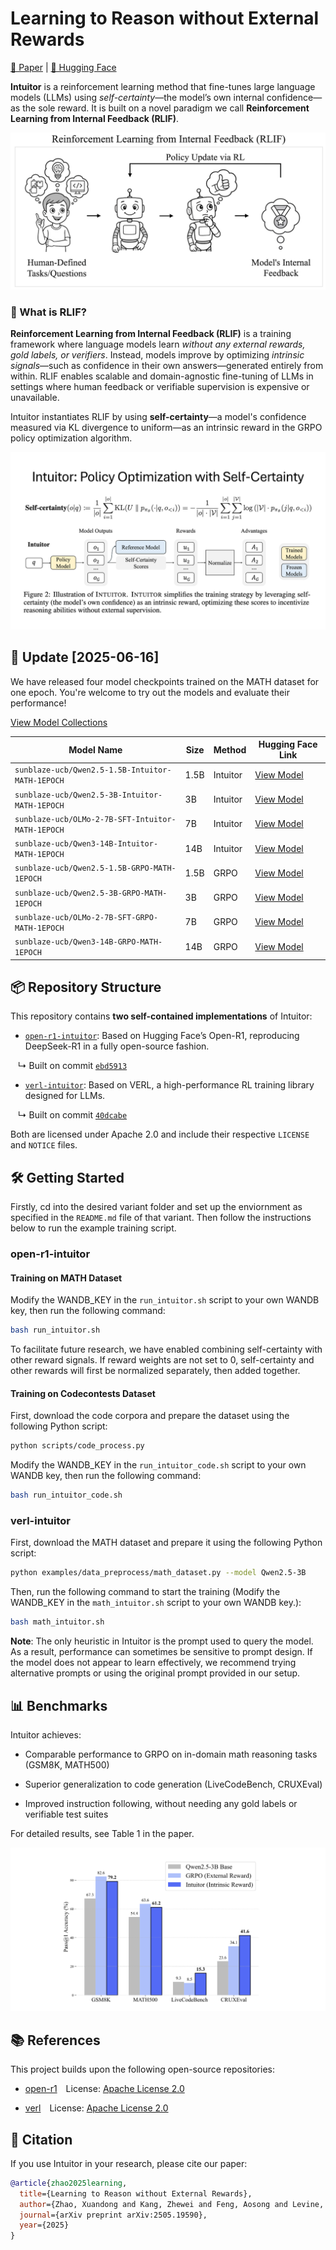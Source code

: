 # Learning to Reason without External Rewards

[📄 Paper](https://arxiv.org/abs/2505.19590) | [🤗 Hugging Face](https://huggingface.co/sunblaze-ucb)


**Intuitor** is a reinforcement learning method that fine-tunes large language models (LLMs) using *self-certainty*—the model’s own internal confidence—as the sole reward. It is built on a novel paradigm we call **Reinforcement Learning from Internal Feedback (RLIF)**.

![Overview](figs/rlif.png)

### 🧭 What is RLIF?

**Reinforcement Learning from Internal Feedback (RLIF)** is a training framework where language models learn *without any external rewards, gold labels, or verifiers*. Instead, models improve by optimizing *intrinsic signals*—such as confidence in their own answers—generated entirely from within. RLIF enables scalable and domain-agnostic fine-tuning of LLMs in settings where human feedback or verifiable supervision is expensive or unavailable.

Intuitor instantiates RLIF by using **self-certainty**—a model's confidence measured via KL divergence to uniform—as an intrinsic reward in the GRPO policy optimization algorithm.

![Intuitor](figs/intuitor.png)

## 🚀 Update [2025-06-16]

We have released four model checkpoints trained on the MATH dataset for one epoch. You're welcome to try out the models and evaluate their performance!

[View Model Collections](https://huggingface.co/collections/sunblaze-ucb/intuitor-684f895c78ed2d3ef3a678b3)

| Model Name | Size | Method | Hugging Face Link |
|------------|------|--------|--------------------|
| `sunblaze-ucb/Qwen2.5-1.5B-Intuitor-MATH-1EPOCH` | 1.5B | Intuitor | [View Model](https://huggingface.co/sunblaze-ucb/Qwen2.5-1.5B-Intuitor-MATH-1EPOCH) |
| `sunblaze-ucb/Qwen2.5-3B-Intuitor-MATH-1EPOCH` | 3B   | Intuitor | [View Model](https://huggingface.co/sunblaze-ucb/Qwen2.5-3B-Intuitor-MATH-1EPOCH) |
| `sunblaze-ucb/OLMo-2-7B-SFT-Intuitor-MATH-1EPOCH` | 7B   | Intuitor | [View Model](https://huggingface.co/sunblaze-ucb/OLMo-2-7B-SFT-Intuitor-MATH-1EPOCH) |
| `sunblaze-ucb/Qwen3-14B-Intuitor-MATH-1EPOCH` | 14B  | Intuitor | [View Model](https://huggingface.co/sunblaze-ucb/Qwen3-14B-Intuitor-MATH-1EPOCH) |
| `sunblaze-ucb/Qwen2.5-1.5B-GRPO-MATH-1EPOCH` | 1.5B | GRPO | [View Model](https://huggingface.co/sunblaze-ucb/Qwen2.5-1.5B-GRPO-MATH-1EPOCH) |
| `sunblaze-ucb/Qwen2.5-3B-GRPO-MATH-1EPOCH` | 3B   | GRPO | [View Model](https://huggingface.co/sunblaze-ucb/Qwen2.5-3B-GRPO-MATH-1EPOCH) |
| `sunblaze-ucb/OLMo-2-7B-SFT-GRPO-MATH-1EPOCH` | 7B   | GRPO | [View Model](https://huggingface.co/sunblaze-ucb/OLMo-2-7B-SFT-GRPO-MATH-1EPOCH) |
| `sunblaze-ucb/Qwen3-14B-GRPO-MATH-1EPOCH` | 14B  | GRPO | [View Model](https://huggingface.co/sunblaze-ucb/Qwen3-14B-GRPO-MATH-1EPOCH) |




## 📦 Repository Structure

This repository contains **two self-contained implementations** of Intuitor:

- [`open-r1-intuitor`](./open-r1-intuitor/README.md): Based on Hugging Face’s Open-R1, reproducing DeepSeek-R1 in a fully open-source fashion.

&nbsp;&nbsp; ↳ Built on commit [`ebd5913`](https://github.com/huggingface/open-r1/tree/ebd5913a85d60819d68a209a030583740fdf98a8)

- [`verl-intuitor`](./verl-intuitor/README.md): Based on VERL, a high-performance RL training library designed for LLMs.

&nbsp;&nbsp; ↳ Built on commit [`40dcabe`](https://github.com/volcengine/verl/tree/40dcabec38ca3f66693bbce83a36b3f2a9bcabb0)


Both are licensed under Apache 2.0 and include their respective `LICENSE` and `NOTICE` files.



## 🛠️ Getting Started

Firstly, cd into the desired variant folder and set up the enviornment as specified in the `README.md` file of that variant. Then follow the instructions below to run the example training script.

### open-r1-intuitor

#### Training on MATH Dataset

Modify the WANDB_KEY in the `run_intuitor.sh` script to your own WANDB key, then run the following command:

```bash
bash run_intuitor.sh
```

To facilitate future research, we have enabled combining self-certainty with other reward signals. If reward weights are not set to 0, self-certainty and other rewards will first be normalized separately, then added together.

#### Training on Codecontests Dataset

First, download the code corpora and prepare the dataset using the following Python script:

```bash
python scripts/code_process.py
```

Modify the WANDB_KEY in the `run_intuitor_code.sh` script to your own WANDB key, then run the following command:

```bash
bash run_intuitor_code.sh
```

### verl-intuitor

First, download the MATH dataset and prepare it using the following Python script:

```bash
python examples/data_preprocess/math_dataset.py --model Qwen2.5-3B
```

Then, run the following command to start the training (Modify the WANDB_KEY in the `math_intuitor.sh` script to your own WANDB key.):

```bash
bash math_intuitor.sh
```


**Note**: The only heuristic in Intuitor is the prompt used to query the model. As a result, performance can sometimes be sensitive to prompt design. If the model does not appear to learn effectively, we recommend trying alternative prompts or using the original prompt provided in our setup.


## 📊 Benchmarks

Intuitor achieves:

- Comparable performance to GRPO on in-domain math reasoning tasks (GSM8K, MATH500)

- Superior generalization to code generation (LiveCodeBench, CRUXEval)

- Improved instruction following, without needing any gold labels or verifiable test suites

For detailed results, see Table 1 in the paper.

![Results](figs/results.png)

## 📚 References

This project builds upon the following open-source repositories:

- [open-r1](https://github.com/huggingface/open-r1) License: [Apache License 2.0](https://github.com/huggingface/open-r1/blob/main/LICENSE)

- [verl](https://github.com/volcengine/verl) License: [Apache License 2.0](https://github.com/volcengine/verl/blob/main/LICENSE)


## 📄 Citation

If you use Intuitor in your research, please cite our paper:
```bibtex
@article{zhao2025learning,
  title={Learning to Reason without External Rewards},
  author={Zhao, Xuandong and Kang, Zhewei and Feng, Aosong and Levine, Sergey and Song, Dawn},
  journal={arXiv preprint arXiv:2505.19590},
  year={2025}
}
```

